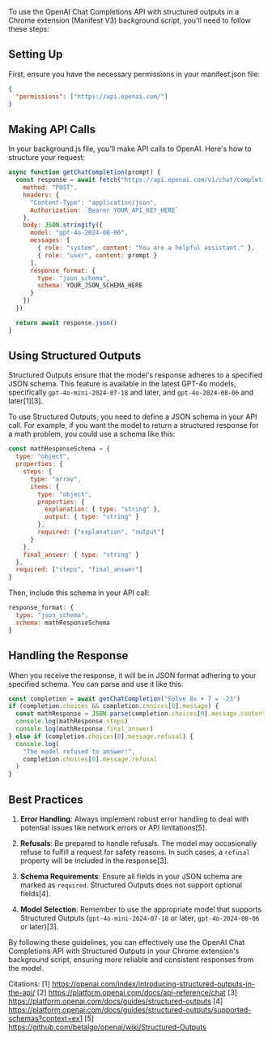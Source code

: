 To use the OpenAI Chat Completions API with structured outputs in a Chrome extension (Manifest V3) background script, you'll need to follow these steps:

## Setting Up

First, ensure you have the necessary permissions in your manifest.json file:

```json
{
  "permissions": ["https://api.openai.com/"]
}
```

## Making API Calls

In your background.js file, you'll make API calls to OpenAI. Here's how to structure your request:

```javascript
async function getChatCompletion(prompt) {
  const response = await fetch("https://api.openai.com/v1/chat/completions", {
    method: "POST",
    headers: {
      "Content-Type": "application/json",
      Authorization: `Bearer YOUR_API_KEY_HERE`
    },
    body: JSON.stringify({
      model: "gpt-4o-2024-08-06",
      messages: [
        { role: "system", content: "You are a helpful assistant." },
        { role: "user", content: prompt }
      ],
      response_format: {
        type: "json_schema",
        schema: YOUR_JSON_SCHEMA_HERE
      }
    })
  })

  return await response.json()
}
```

## Using Structured Outputs

Structured Outputs ensure that the model's response adheres to a specified JSON schema. This feature is available in the latest GPT-4o models, specifically `gpt-4o-mini-2024-07-18` and later, and `gpt-4o-2024-08-06` and later[1][3].

To use Structured Outputs, you need to define a JSON schema in your API call. For example, if you want the model to return a structured response for a math problem, you could use a schema like this:

```javascript
const mathResponseSchema = {
  type: "object",
  properties: {
    steps: {
      type: "array",
      items: {
        type: "object",
        properties: {
          explanation: { type: "string" },
          output: { type: "string" }
        },
        required: ["explanation", "output"]
      }
    },
    final_answer: { type: "string" }
  },
  required: ["steps", "final_answer"]
}
```

Then, include this schema in your API call:

```javascript
response_format: {
  type: "json_schema",
  schema: mathResponseSchema
}
```

## Handling the Response

When you receive the response, it will be in JSON format adhering to your specified schema. You can parse and use it like this:

```javascript
const completion = await getChatCompletion("Solve 8x + 7 = -23")
if (completion.choices && completion.choices[0].message) {
  const mathResponse = JSON.parse(completion.choices[0].message.content)
  console.log(mathResponse.steps)
  console.log(mathResponse.final_answer)
} else if (completion.choices[0].message.refusal) {
  console.log(
    "The model refused to answer:",
    completion.choices[0].message.refusal
  )
}
```

## Best Practices

1. **Error Handling**: Always implement robust error handling to deal with potential issues like network errors or API limitations[5].

2. **Refusals**: Be prepared to handle refusals. The model may occasionally refuse to fulfill a request for safety reasons. In such cases, a `refusal` property will be included in the response[3].

3. **Schema Requirements**: Ensure all fields in your JSON schema are marked as `required`. Structured Outputs does not support optional fields[4].

4. **Model Selection**: Remember to use the appropriate model that supports Structured Outputs (`gpt-4o-mini-2024-07-18` or later, `gpt-4o-2024-08-06` or later)[3].

By following these guidelines, you can effectively use the OpenAI Chat Completions API with Structured Outputs in your Chrome extension's background script, ensuring more reliable and consistent responses from the model.

Citations:
[1] https://openai.com/index/introducing-structured-outputs-in-the-api/
[2] https://platform.openai.com/docs/api-reference/chat
[3] https://platform.openai.com/docs/guides/structured-outputs
[4] https://platform.openai.com/docs/guides/structured-outputs/supported-schemas?context=ex1
[5] https://github.com/betalgo/openai/wiki/Structured-Outputs

